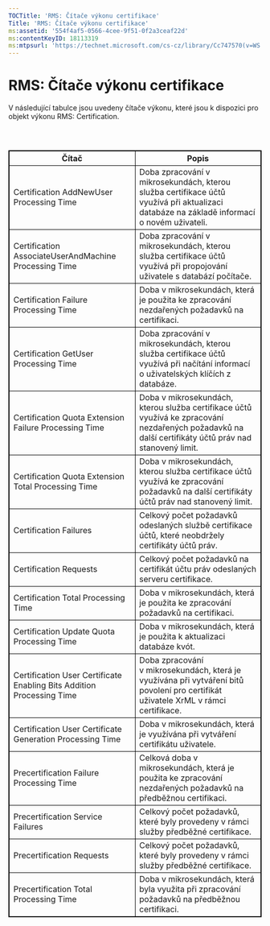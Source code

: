 ```yaml
---
TOCTitle: 'RMS: Čítače výkonu certifikace'
Title: 'RMS: Čítače výkonu certifikace'
ms:assetid: '554f4af5-0566-4cee-9f51-0f2a3ceaf22d'
ms:contentKeyID: 18113319
ms:mtpsurl: 'https://technet.microsoft.com/cs-cz/library/Cc747570(v=WS.10)'
---
```


RMS: Čítače výkonu certifikace
==============================

V následující tabulce jsou uvedeny čítače výkonu, které jsou k dispozici pro objekt výkonu RMS: Certification.

###  

 
<table style="border:1px solid black;">
<colgroup>
<col width="50%" />
<col width="50%" />
</colgroup>
<thead>
<tr class="header">
<th style="border:1px solid black;" >Čítač</th>
<th style="border:1px solid black;" >Popis</th>
</tr>
</thead>
<tbody>
<tr class="odd">
<td style="border:1px solid black;">Certification AddNewUser Processing Time</td>
<td style="border:1px solid black;">Doba zpracování v mikrosekundách, kterou služba certifikace účtů využívá při aktualizaci databáze na základě informací o novém uživateli.</td>
</tr>
<tr class="even">
<td style="border:1px solid black;">Certification AssociateUserAndMachine Processing Time</td>
<td style="border:1px solid black;">Doba zpracování v mikrosekundách, kterou služba certifikace účtů využívá při propojování uživatele s databází počítače.</td>
</tr>
<tr class="odd">
<td style="border:1px solid black;">Certification Failure Processing Time</td>
<td style="border:1px solid black;">Doba v mikrosekundách, která je použita ke zpracování nezdařených požadavků na certifikaci.</td>
</tr>
<tr class="even">
<td style="border:1px solid black;">Certification GetUser Processing Time</td>
<td style="border:1px solid black;">Doba zpracování v mikrosekundách, kterou služba certifikace účtů využívá při načítání informací o uživatelských klíčích z databáze.</td>
</tr>
<tr class="odd">
<td style="border:1px solid black;">Certification Quota Extension Failure Processing Time</td>
<td style="border:1px solid black;">Doba v mikrosekundách, kterou služba certifikace účtů využívá ke zpracování nezdařených požadavků na další certifikáty účtů práv nad stanovený limit.</td>
</tr>
<tr class="even">
<td style="border:1px solid black;">Certification Quota Extension Total Processing Time</td>
<td style="border:1px solid black;">Doba v mikrosekundách, kterou služba certifikace účtů využívá ke zpracování požadavků na další certifikáty účtů práv nad stanovený limit.</td>
</tr>
<tr class="odd">
<td style="border:1px solid black;">Certification Failures</td>
<td style="border:1px solid black;">Celkový počet požadavků odeslaných službě certifikace účtů, které neobdržely certifikáty účtů práv.</td>
</tr>
<tr class="even">
<td style="border:1px solid black;">Certification Requests</td>
<td style="border:1px solid black;">Celkový počet požadavků na certifikát účtu práv odeslaných serveru certifikace.</td>
</tr>
<tr class="odd">
<td style="border:1px solid black;">Certification Total Processing Time</td>
<td style="border:1px solid black;">Doba v mikrosekundách, která je použita ke zpracování požadavků na certifikaci.</td>
</tr>
<tr class="even">
<td style="border:1px solid black;">Certification Update Quota Processing Time</td>
<td style="border:1px solid black;">Doba v mikrosekundách, která je použita k aktualizaci databáze kvót.</td>
</tr>
<tr class="odd">
<td style="border:1px solid black;">Certification User Certificate Enabling Bits Addition Processing Time</td>
<td style="border:1px solid black;">Doba zpracování v mikrosekundách, která je využívána při vytváření bitů povolení pro certifikát uživatele XrML v rámci certifikace.</td>
</tr>
<tr class="even">
<td style="border:1px solid black;">Certification User Certificate Generation Processing Time</td>
<td style="border:1px solid black;">Doba v mikrosekundách, která je využívána při vytváření certifikátu uživatele.</td>
</tr>
<tr class="odd">
<td style="border:1px solid black;">Precertification Failure Processing Time</td>
<td style="border:1px solid black;">Celková doba v mikrosekundách, která je použita ke zpracování nezdařených požadavků na předběžnou certifikaci.</td>
</tr>
<tr class="even">
<td style="border:1px solid black;">Precertification Service Failures</td>
<td style="border:1px solid black;">Celkový počet požadavků, které byly provedeny v rámci služby předběžné certifikace.</td>
</tr>
<tr class="odd">
<td style="border:1px solid black;">Precertification Requests</td>
<td style="border:1px solid black;">Celkový počet požadavků, které byly provedeny v rámci služby předběžné certifikace.</td>
</tr>
<tr class="even">
<td style="border:1px solid black;">Precertification Total Processing Time</td>
<td style="border:1px solid black;">Doba v mikrosekundách, která byla využita při zpracování požadavků na předběžnou certifikaci.</td>
</tr>
</tbody>
</table>
